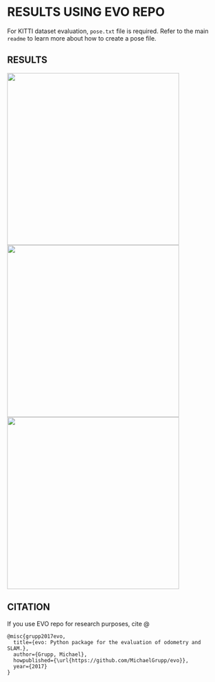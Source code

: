 # RESULTS USING EVO REPO

For KITTI dataset evaluation, ```pose.txt``` file is required. Refer to the main ```readme``` to learn more about how to create a pose file.

## RESULTS

<img src="https://github.com/jerriebright/VisualOdometry/blob/main/results/traj.png" height="400" width="400">
<img src="https://github.com/jerriebright/VisualOdometry/blob/main/results/tran.png" height="400" width="400">
<img src="https://github.com/jerriebright/VisualOdometry/blob/main/results/R-P-Y.png" height="400" width="400">

## CITATION

If you use EVO repo for research purposes, cite @
``` 
@misc{grupp2017evo,
  title={evo: Python package for the evaluation of odometry and SLAM.},
  author={Grupp, Michael},
  howpublished={\url{https://github.com/MichaelGrupp/evo}},
  year={2017}
}
``` 
